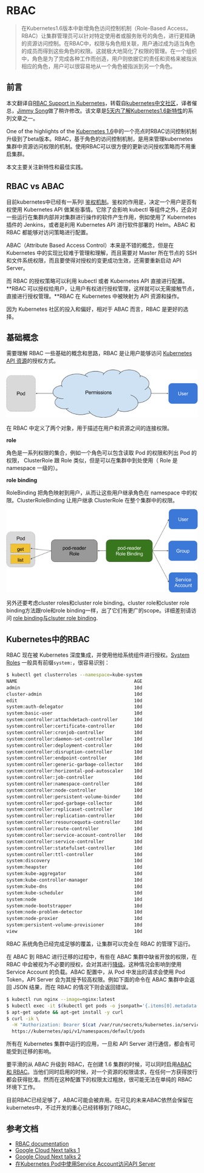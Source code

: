 # RBAC

> 在Kubernetes1.6版本中新增角色访问控制机制（Role-Based Access，RBAC）让集群管理员可以针对特定使用者或服务账号的角色，进行更精确的资源访问控制。在RBAC中，权限与角色相关联，用户通过成为适当角色的成员而得到这些角色的权限。这就极大地简化了权限的管理。在一个组织中，角色是为了完成各种工作而创造，用户则依据它的责任和资格来被指派相应的角色，用户可以很容易地从一个角色被指派到另一个角色。

## 前言

本文翻译自[RBAC Support in Kubernetes](http://blog.kubernetes.io/2017/04/rbac-support-in-kubernetes.html)，转载自[kubernetes中文社区](https://www.kubernetes.org.cn/1879.html)，译者催总，[Jimmy Song](http://rootsongjc.github.com/about)做了稍许修改。该文章是[5天内了解Kubernetes1.6新特性](http://blog.kubernetes.io/2017/03/five-days-of-kubernetes-1.6.html)的系列文章之一。

One of the highlights of the [Kubernetes 1.6](http://blog.kubernetes.io/2017/03/kubernetes-1.6-multi-user-multi-workloads-at-scale.html)中的一个亮点时RBAC访问控制机制升级到了beta版本。RBAC，基于角色的访问控制机制，是用来管理kubernetes集群中资源访问权限的机制。使用RBAC可以很方便的更新访问授权策略而不用重启集群。

本文主要关注新特性和最佳实践。

## RBAC vs ABAC

目前kubernetes中已经有一系列l [鉴权机制](https://kubernetes.io/docs/admin/authorization/)。鉴权的作用是，决定一个用户是否有权使用 Kubernetes API 做某些事情。它除了会影响 kubectl 等组件之外，还会对一些运行在集群内部并对集群进行操作的软件产生作用，例如使用了 Kubernetes 插件的 Jenkins，或者是利用 Kubernetes API 进行软件部署的 Helm。ABAC 和 RBAC 都能够对访问策略进行配置。

ABAC（Attribute Based Access Control）本来是不错的概念，但是在 Kubernetes 中的实现比较难于管理和理解，而且需要对 Master 所在节点的 SSH 和文件系统权限，而且要使得对授权的变更成功生效，还需要重新启动 API Server。

而 RBAC 的授权策略可以利用 kubectl 或者 Kubernetes API 直接进行配置。**RBAC 可以授权给用户，让用户有权进行授权管理，这样就可以无需接触节点，直接进行授权管理。**RBAC 在 Kubernetes 中被映射为 API 资源和操作。

因为 Kubernetes 社区的投入和偏好，相对于 ABAC 而言，RBAC 是更好的选择。

## 基础概念

需要理解 RBAC 一些基础的概念和思路，RBAC 是让用户能够访问 [Kubernetes API 资源](https://kubernetes.io/docs/api-reference/v1.6/)的授权方式。

![RBAC架构图1](../images/rbac1.png)

在 RBAC 中定义了两个对象，用于描述在用户和资源之间的连接权限。

**role**

角色是一系列权限的集合，例如一个角色可以包含读取 Pod 的权限和列出 Pod 的权限， ClusterRole 跟 Role 类似，但是可以在集群中到处使用（ Role 是 namespace 一级的）。

**role binding**

RoleBinding 把角色映射到用户，从而让这些用户继承角色在 namespace 中的权限。ClusterRoleBinding 让用户继承 ClusterRole 在整个集群中的权限。

![RBAC架构图2](../images/rbac2.png)



另外还要考虑cluster roles和cluster role binding。cluster role和cluster role binding方法跟role和role binding一样，出了它们有更广的scope。详细差别请访问 [role binding与clsuter role binding](https://kubernetes.io/docs/admin/authorization/rbac/#rolebinding-and-clusterrolebinding).

## Kubernetes中的RBAC

RBAC 现在被 Kubernetes 深度集成，并使用他给系统组件进行授权。[System Roles](https://kubernetes.io/docs/admin/authorization/rbac/#default-roles-and-role-bindings) 一般具有前缀`system:`，很容易识别：

```bash
$ kubectl get clusterroles --namespace=kube-system
NAME                                           AGE
admin                                          10d
cluster-admin                                  10d
edit                                           10d
system:auth-delegator                          10d
system:basic-user                              10d
system:controller:attachdetach-controller      10d
system:controller:certificate-controller       10d
system:controller:cronjob-controller           10d
system:controller:daemon-set-controller        10d
system:controller:deployment-controller        10d
system:controller:disruption-controller        10d
system:controller:endpoint-controller          10d
system:controller:generic-garbage-collector    10d
system:controller:horizontal-pod-autoscaler    10d
system:controller:job-controller               10d
system:controller:namespace-controller         10d
system:controller:node-controller              10d
system:controller:persistent-volume-binder     10d
system:controller:pod-garbage-collector        10d
system:controller:replicaset-controller        10d
system:controller:replication-controller       10d
system:controller:resourcequota-controller     10d
system:controller:route-controller             10d
system:controller:service-account-controller   10d
system:controller:service-controller           10d
system:controller:statefulset-controller       10d
system:controller:ttl-controller               10d
system:discovery                               10d
system:heapster                                10d
system:kube-aggregator                         10d
system:kube-controller-manager                 10d
system:kube-dns                                10d
system:kube-scheduler                          10d
system:node                                    10d
system:node-bootstrapper                       10d
system:node-problem-detector                   10d
system:node-proxier                            10d
system:persistent-volume-provisioner           10d
view                                           10d
```

RBAC 系统角色已经完成足够的覆盖，让集群可以完全在 RBAC 的管理下运行。

在 ABAC 到 RBAC 进行迁移的过程中，有些在 ABAC 集群中缺省开放的权限，在 RBAC 中会被视为不必要的授权，会对其进行[降级](https://kubernetes.io/docs/admin/authorization/rbac/#upgrading-from-15)。这种情况会影响到使用 Service Account 的负载。ABAC 配置中，从 Pod 中发出的请求会使用 Pod Token，API Server 会为其授予较高权限。例如下面的命令在 ABAC 集群中会返回 JSON 结果，而在 RBAC 的情况下则会返回错误。

```bash
$ kubectl run nginx --image=nginx:latest
$ kubectl exec -it $(kubectl get pods -o jsonpath='{.items[0].metadata.name}') bash
$ apt-get update && apt-get install -y curl
$ curl -ik \
  -H "Authorization: Bearer $(cat /var/run/secrets/kubernetes.io/serviceaccount/token)" \
  https://kubernetes/api/v1/namespaces/default/pods
```

所有在 Kubernetes 集群中运行的应用，一旦和 API Server 进行通信，都会有可能受到迁移的影响。

要平滑的从 ABAC 升级到 RBAC，在创建 1.6 集群的时候，可以同时启用[ABAC 和 RBAC](https://kubernetes.io/docs/admin/authorization/rbac/#parallel-authorizers)。当他们同时启用的时候，对一个资源的权限请求，在任何一方获得放行都会获得批准。然而在这种配置下的权限太过粗放，很可能无法在单纯的 RBAC 环境下工作。

目前RBAC已经足够了，ABAC可能会被弃用。在可见的未来ABAC依然会保留在kubernetes中，不过开发的重心已经转移到了RBAC。 

## 参考文档

- [RBAC documentation](https://kubernetes.io/docs/admin/authorization/rbac/)
- [Google Cloud Next talks 1](https://www.youtube.com/watch?v=Cd4JU7qzYbE#t=8m01s )
- [Google Cloud Next talks 2](https://www.youtube.com/watch?v=18P7cFc6nTU#t=41m06s )
- [在Kubernetes Pod中使用Service Account访问API Server](http://tonybai.com/2017/03/03/access-api-server-from-a-pod-through-serviceaccount/)